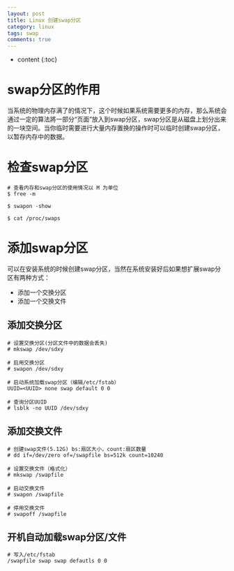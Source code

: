 ```yaml
---
layout: post
title: Linux 创建swap分区
category: linux
tags: swap
comments: true
---
```


* content
{:toc}

# swap分区的作用

当系统的物理内存满了的情况下，这个时候如果系统需要更多的内存，那么系统会通过一定的算法將一部分“页面”放入到swap分区，swap分区是从磁盘上划分出来的一块空间。当你临时需要进行大量内存置换的操作时可以临时创建swap分区，以暂存内存中的数据。
# 检查swap分区

```
# 查看内存和swap分区的使用情况以 M 为单位
$ free -m

$ swapon -show

$ cat /proc/swaps
```

# 添加swap分区

可以在安装系统的时候创建swap分区，当然在系统安装好后如果想扩展swap分区有两种方式：
* 添加一个交换分区
* 添加一个交换文件

## 添加交换分区

```
# 设置交换分区(分区文件中的数据会丢失)
# mkswap /dev/sdxy

# 启用交换分区
# swapon /dev/sdxy

# 启动系统加载swap分区（编辑/etc/fstab）
UUID=<UUID> none swap default 0 0

# 查询分区UUID
# lsblk -no UUID /dev/sdxy
```

## 添加交换文件

```
# 创建swap文件(5.12G) bs:扇区大小，count:扇区数量
# dd if=/dev/zero of=/swapfile bs=512k count=10240

# 设置交换文件（格式化）
# mkswap /swapfile

# 启动交换文件
# swapon /swapfile

# 停用交换文件
# swapoff /swapfile
```

## 开机自动加载swap分区/文件

```
# 写入/etc/fstab
/swapfile swap swap defautls 0 0
```
